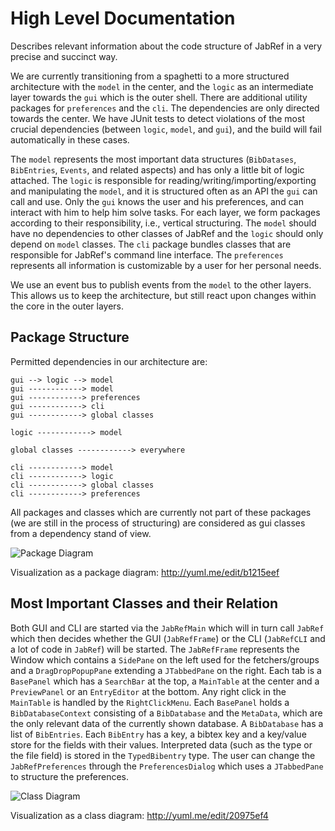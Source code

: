 # High Level Documentation

Describes relevant information about the code structure of JabRef in a very precise and succinct way. 

We are currently transitioning from a spaghetti to a more structured architecture with the `model` in the center, and the `logic` as an intermediate layer towards the `gui` which is the outer shell. There are additional utility packages for `preferences` and the `cli`. The dependencies are only directed towards the center. We have JUnit tests to detect violations of the most crucial dependencies (between `logic`, `model`, and `gui`), and the build will fail automatically in these cases.

The `model` represents the most important data structures (`BibDatases`, `BibEntries`, `Events`, and related aspects) and has only a little bit of logic attached. The `logic` is responsible for reading/writing/importing/exporting and manipulating the `model`, and it is structured often as an API the `gui` can call and use. Only the `gui` knows the user and his preferences, and can interact with him to help him solve tasks. For each layer, we form packages according to their responsibility, i.e., vertical structuring. The `model` should have no dependencies to other classes of JabRef and the `logic` should only depend on `model` classes. The `cli` package bundles classes that are responsible for JabRef's command line interface. The `preferences` represents all information is customizable by a user for her personal needs.

We use an event bus to publish events from the `model` to the other layers.
This allows us to keep the architecture, but still react upon changes within the core in the outer layers.


## Package Structure
Permitted dependencies in our architecture are:
```
gui --> logic --> model
gui ------------> model
gui ------------> preferences
gui ------------> cli
gui ------------> global classes

logic ------------> model

global classes ------------> everywhere

cli ------------> model
cli ------------> logic
cli ------------> global classes
cli ------------> preferences
```
All packages and classes which are currently not part of these packages (we are still in the process of structuring) are considered as gui classes from a dependency stand of view.

![Package Diagram](http://yuml.me/b1215eef)

Visualization as a package diagram: http://yuml.me/edit/b1215eef

## Most Important Classes and their Relation

Both GUI and CLI are started via the `JabRefMain` which will in turn call `JabRef` which then decides whether the GUI (`JabRefFrame`) or the CLI (`JabRefCLI` and a lot of code in `JabRef`) will be started. The `JabRefFrame` represents the Window which contains a `SidePane` on the left used for the fetchers/groups and a `DragDropPopupPane` extending a `JTabbedPane` on the right. Each tab is a `BasePanel` which has a `SearchBar` at the top, a `MainTable` at the center and a `PreviewPanel` or an `EntryEditor` at the bottom. Any right click in the `MainTable` is handled by the `RightClickMenu`. Each `BasePanel` holds a `BibDatabaseContext` consisting of a `BibDatabase` and the `MetaData`, which are the only relevant data of the currently shown database. A `BibDatabase` has a list of `BibEntries`. Each `BibEntry` has a key, a bibtex key and a key/value store for the fields with their values. Interpreted data (such as the type or the file field) is stored in the `TypedBibentry` type. The user can change the `JabRefPreferences` through the `PreferencesDialog` which uses a `JTabbedPane` to structure the preferences.

![Class Diagram](http://yuml.me/20975ef4)

Visualization as a class diagram: http://yuml.me/edit/20975ef4